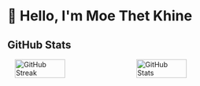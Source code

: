 
# 👋 Hello, I'm Moe Thet Khine
## GitHub Stats
<div style="display: flex; flex-direction: row; justify-content: center; align-items: center; max-width: 1200px; margin: 0 auto; gap: 20px;">
    <img src="https://streak-stats.demolab.com?user=MoeThetKhine&theme=onedark&date_format=j%20M%5B%20Y%5D&start_date=2024-11-01&card_width=450" alt="GitHub Streak" style="width: 45%;"/>
    <img src="https://github-readme-stats.vercel.app/api?username=MoeThetKhine&show_icons=true&count_public=true&hide=contribs&theme=onedark&icon_color=90ee90&card_width=450" alt="GitHub Stats" style="width: 45%;"/>
</div>
